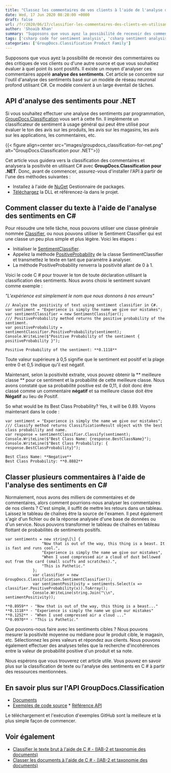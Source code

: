 ```yaml
---
title: "Classez les commentaires de vos clients à l'aide de l'analyse des sentiments en C #"
date: Wed, 17 Jun 2020 08:28:00 +0000
draft: false
url: /fr/2020/06/17/classifier-les-commentaires-des-clients-en-utilisant-l-analyse-des-sentiments-dans-csharp/
author: 'Shoaib Khan'
summary: "Supposons que vous ayez la possibilité de recevoir des commentaires ou des critiques de vos clients ou d'une autre source et que vous souhaitiez évaluer à quel point ils sont positifs. Il existe un moyen d'analyser ces commentaires appelé **analyse des sentiments**. Cet article se concentre sur l'outil d'analyse des sentiments basé sur un modèle de réseau neuronal profond utilisant C#. Ce modèle convient à un large éventail de tâches."
tags: ['csharp code for sentiment analysis', 'csharp sentiment analysis', 'sentiment analysis csharp', 'sentiment analysis in csharp', 'sentiment classification in csharp']
categories: ['GroupDocs.Classification Product Family']
---
```


Supposons que vous ayez la possibilité de recevoir des commentaires ou des critiques de vos clients ou d'une autre source et que vous souhaitiez évaluer à quel point ils sont positifs. Il existe un moyen d'analyser ces commentaires appelé **analyse des sentiments**. Cet article se concentre sur l'outil d'analyse des sentiments basé sur un modèle de réseau neuronal profond utilisant C#. Ce modèle convient à un large éventail de tâches.

## API d'analyse des sentiments pour .NET

Si vous souhaitez effectuer une analyse des sentiments par programmation, [GroupDocs.Classification][1] vous sert à cette fin. Il implémente un classificateur de sentiment à usage général qui peut être utilisé pour évaluer le ton des avis sur les produits, les avis sur les magasins, les avis sur les applications, les commentaires, etc.



{{< figure align=center src="images/groupdocs_classification-for-net.png" alt="GroupDocs.Classification pour .NET">}}


Cet article vous guidera vers la classification des commentaires et analysera la positivité en utilisant C# avec **GroupDocs.Classification pour .NET**. Donc, avant de commencer, assurez-vous d'installer l'API à partir de l'une des méthodes suivantes :

* Installez à l'aide de [NuGet][2] Gestionnaire de packages.
* [Téléchargez][3] la DLL et référencez-la dans le projet.

## Comment classer du texte à l'aide de l'analyse des sentiments en C#

Pour résoudre une telle tâche, nous pouvons utiliser une classe générale nommée [Classifier][4], ou nous pouvons utiliser le Sentiment Classifier qui est une classe un peu plus simple et plus légère. Voici les étapes :

* Initialiser le [SentimentClassifier][5].
* Appelez la méthode [PositiveProbability][6] de la classe SentimentClassifier et transmettez le texte en tant que paramètre à analyser.
* La méthode PositiveProbability renverra la positivité allant de 0 à 1.

Voici le code C # pour trouver le ton de toute déclaration utilisant la classification des sentiments. Nous avons choisi le sentiment suivant comme exemple :

_"L'expérience est simplement le nom que nous donnons à nos erreurs"_

```
// Analyze the positivity of text using sentiment classifier in C#.
var sentiment = "Experience is simply the name we give our mistakes";
var sentimentClassifier = new SentimentClassifier();
/// PositiveProbability method returns the positive probability of the sentiment.
var positiveProbability = sentimentClassifier.PositiveProbability(sentiment);
Console.WriteLine($"Positive Probability of the sentiment { positiveProbability }");
```
```
Positive Probability of the sentiment: **0.1118**
```

Toute valeur supérieure à 0,5 signifie que le sentiment est positif et la plage entre 0 et 0,5 indique qu'il est négatif.

Maintenant, selon la positivité extraite, vous pouvez obtenir la ** meilleure classe ** pour ce sentiment et la probabilité de cette meilleure classe. Nous avons constaté que sa probabilité positive est de 0,11, il doit donc être classé comme un commentaire **négatif** et sa meilleure classe doit être **Négatif** au lieu de Positif.

So what would be its Best Class Probability? Yes, it will be 0.89. Voyons maintenant dans le code :

```
var sentiment = "Experience is simply the name we give our mistakes";
/// Classify method returns ClassificationResult object with the best class probability and name.
var response = sentimentClassifier.Classify(sentiment);
Console.WriteLine($"Best Class Name: {response.BestClassName}");
Console.WriteLine($"Best Class Probability: { response.BestClassProbability}");
```
```
Best Class Name: **Negative**
Best Class Probability: **0.8882**
```

## Classer plusieurs commentaires à l'aide de l'analyse des sentiments en C#

Normalement, nous avons des milliers de commentaires et de commentaires, alors comment pourrions-nous analyser les commentaires de nos clients ? C'est simple, il suffit de mettre les retours dans un tableau. Laissez le tableau de chaînes être la source de l'examen. Il peut également s'agir d'un fichier ou de la réponse analysée d'une base de données ou d'un service. Nous pouvons transformer le tableau de chaînes en tableau flottant de probabilités de sentiments positifs.

```
var sentiments = new string\[\] {
                "Now that is out of the way, this thing is a beast. It is fast and runs cool.",
                "Experience is simply the name we give our mistakes",
                "When I used compressed air a cloud of dust bellowed out from the card (small scuffs and scratches).",
                "This is Pathetic."
            };
            var classifier = new GroupDocs.Classification.SentimentClassifier();
            var sentimentPositivity = sentiments.Select(x => classifier.PositiveProbability(x)).ToArray();
            Console.WriteLine(string.Join("\\n", sentimentPositivity));
```
```
**0.8959** - "Now that is out of the way, this thing is a beast..."
**0.1118** - "Experience is simply the name we give our mistakes"
**0.1252** - "When I used compressed air a cloud ..."
**0.0970** - "This is Pathetic."
```

Que pouvons-nous faire avec les sentiments cibles ? Nous pouvons mesurer la positivité moyenne ou médiane pour le produit cible, le magasin, etc. Sélectionnez les pires valeurs et répondez aux clients. Nous pouvons également effectuer des analyses telles que la recherche d'incohérences entre la valeur de probabilité positive d'un produit et sa note.

Nous espérons que vous trouverez cet article utile. Vous pouvez en savoir plus sur la classification de texte ou l'analyse des sentiments en C # à partir des ressources mentionnées.

## En savoir plus sur l'API GroupDocs.Classification

* [Documents][7]
* [Exemples de code source][8]
* [Référence API][9]

Le téléchargement et l'exécution d'exemples GitHub sont la meilleure et la plus simple façon de commencer.

## Voir également

* [Classifier le texte brut à l'aide de C # - (IAB-2 et taxonomie des documents)][10]
* [Classer les documents à l'aide de C # - (IAB-2 et taxonomie des documents)][11]







[1]: https://products.groupdocs.com/classification
[2]: https://www.nuget.org/packages/GroupDocs.Classification
[3]: https://downloads.groupdocs.com/classification/net
[4]: https://apireference.groupdocs.com/classification/net/groupdocs.classification/classifier
[5]: https://apireference.groupdocs.com/classification/net/groupdocs.classification/sentimentclassifier
[6]: https://apireference.groupdocs.com/classification/net/groupdocs.classification/sentimentclassifier/methods/positiveprobability
[7]: https://docs.groupdocs.com/display/classificationnet/Home
[8]: https://github.com/groupdocs-classification/GroupDocs.Classification-for-.NET
[9]: https://apireference.groupdocs.com/classification/net
[10]: https://blog.groupdocs.com/2021/10/31/taxonomic-classification-of-text-using-csharp/
[11]: https://blog.groupdocs.com/2021/10/27/taxonomic-classification-of-documents-using-csharp/


